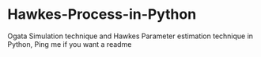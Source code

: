 # Hawkes-Process-in-Python
Ogata Simulation technique and Hawkes Parameter  estimation technique in Python, Ping me if you want a readme
